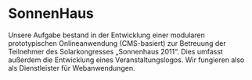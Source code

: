 SonnenHaus
==========

Unsere Aufgabe bestand in der Entwicklung einer modularen prototypischen Onlineanwendung
(CMS-basiert) zur Betreuung der Teilnehmer des Solarkongresses „Sonnenhaus 2011“.
Dies umfasst außerdem die Entwicklung eines Veranstaltungslogos.
Wir fungieren also als Dienstleister für Webanwendungen.
